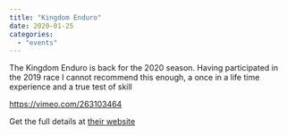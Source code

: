 ```yaml
---
title: "Kingdom Enduro"
date: 2020-01-25
categories: 
  - "events"
---
```


The Kingdom Enduro is back for the 2020 season. Having participated in the 2019 race I cannot recommend this enough, a once in a life time experience and a true test of skill

https://vimeo.com/263103464

Get the full details at [their website](https://kingdomenduro.com/)
